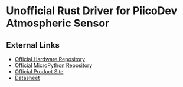 [Official Hardware Repository]: https://github.com/CoreElectronics/CE-PiicoDev-Atmospheric-Sensor-BME280
[Official MicroPython Repository]: https://github.com/CoreElectronics/CE-PiicoDev-BME280-MicroPython-Module
[Official Product Site]: https://piico.dev/p2
[Datasheet]: https://core-electronics.com.au/attachments/uploads/bme280.pdf

# Unofficial Rust Driver for PiicoDev Atmospheric Sensor

## External Links

- [Official Hardware Repository]
- [Official MicroPython Repository]
- [Official Product Site]
- [Datasheet]
